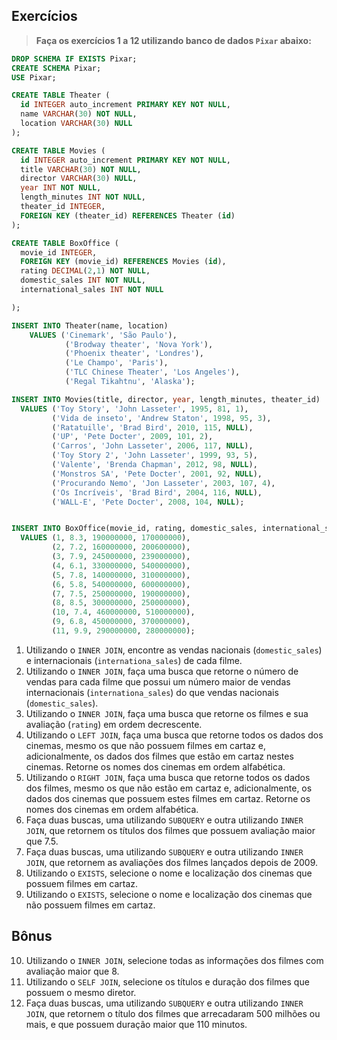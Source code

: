 ## Exercícios
> **Faça os exercícios 1 a 12 utilizando banco de dados `Pixar` abaixo:**
```sql
DROP SCHEMA IF EXISTS Pixar;
CREATE SCHEMA Pixar;
USE Pixar;

CREATE TABLE Theater (
  id INTEGER auto_increment PRIMARY KEY NOT NULL,
  name VARCHAR(30) NOT NULL,
  location VARCHAR(30) NULL
);

CREATE TABLE Movies (
  id INTEGER auto_increment PRIMARY KEY NOT NULL,
  title VARCHAR(30) NOT NULL,
  director VARCHAR(30) NULL,
  year INT NOT NULL,
  length_minutes INT NOT NULL,
  theater_id INTEGER,
  FOREIGN KEY (theater_id) REFERENCES Theater (id)
);

CREATE TABLE BoxOffice (
  movie_id INTEGER,
  FOREIGN KEY (movie_id) REFERENCES Movies (id),
  rating DECIMAL(2,1) NOT NULL,
  domestic_sales INT NOT NULL,
  international_sales INT NOT NULL

);

INSERT INTO Theater(name, location)
    VALUES ('Cinemark', 'São Paulo'),
            ('Brodway theater', 'Nova York'),
            ('Phoenix theater', 'Londres'),
            ('Le Champo', 'Paris'),
            ('TLC Chinese Theater', 'Los Angeles'),
            ('Regal Tikahtnu', 'Alaska');

INSERT INTO Movies(title, director, year, length_minutes, theater_id)
  VALUES ('Toy Story', 'John Lasseter', 1995, 81, 1),
         ('Vida de inseto', 'Andrew Staton', 1998, 95, 3),
         ('Ratatuille', 'Brad Bird', 2010, 115, NULL),
         ('UP', 'Pete Docter', 2009, 101, 2),
         ('Carros', 'John Lasseter', 2006, 117, NULL),
         ('Toy Story 2', 'John Lasseter', 1999, 93, 5),
         ('Valente', 'Brenda Chapman', 2012, 98, NULL),
         ('Monstros SA', 'Pete Docter', 2001, 92, NULL),
         ('Procurando Nemo', 'Jon Lasseter', 2003, 107, 4),
         ('Os Incríveis', 'Brad Bird', 2004, 116, NULL),
         ('WALL-E', 'Pete Docter', 2008, 104, NULL);


INSERT INTO BoxOffice(movie_id, rating, domestic_sales, international_sales)
  VALUES (1, 8.3, 190000000, 170000000),
         (2, 7.2, 160000000, 200600000),
         (3, 7.9, 245000000, 239000000),
         (4, 6.1, 330000000, 540000000),
         (5, 7.8, 140000000, 310000000),
         (6, 5.8, 540000000, 600000000),
         (7, 7.5, 250000000, 190000000),
         (8, 8.5, 300000000, 250000000),
         (10, 7.4, 460000000, 510000000),
         (9, 6.8, 450000000, 370000000),
         (11, 9.9, 290000000, 280000000);
```
01. Utilizando o `INNER JOIN`, encontre as vendas nacionais (`domestic_sales`) e internacionais (`internationa_sales`) de cada filme.
02. Utilizando o `INNER JOIN`, faça uma busca que retorne o número de vendas para cada filme que possui um número maior de vendas internacionais (`internationa_sales`) do que vendas nacionais (`domestic_sales`).
03. Utilizando o `INNER JOIN`, faça uma busca que retorne os filmes e sua avaliação (`rating`) em ordem decrescente.
04. Utilizando o `LEFT JOIN`, faça uma busca que retorne todos os dados dos cinemas, mesmo os que não possuem filmes em cartaz e, adicionalmente, os dados dos filmes que estão em cartaz nestes cinemas. Retorne os nomes dos cinemas em ordem alfabética.
05. Utilizando o `RIGHT JOIN`, faça uma busca que retorne todos os dados dos filmes, mesmo os que não estão em cartaz e, adicionalmente, os dados dos cinemas que possuem estes filmes em cartaz. Retorne os nomes dos cinemas em ordem alfabética.
06. Faça duas buscas, uma utilizando `SUBQUERY` e outra utilizando `INNER JOIN`, que retornem os títulos dos filmes que possuem avaliação maior que 7.5.
07. Faça duas buscas, uma utilizando `SUBQUERY` e outra utilizando `INNER JOIN`, que retornem as avaliações dos filmes lançados depois de 2009.
08. Utilizando o `EXISTS`, selecione o nome e localização dos cinemas que possuem filmes em cartaz.
09. Utilizando o `EXISTS`, selecione o nome e localização dos cinemas que não possuem filmes em cartaz.

## Bônus
10. Utilizando o `INNER JOIN`, selecione todas as informações dos filmes com avaliação maior que 8.
11. Utilizando o `SELF JOIN`, selecione os títulos e duração dos filmes que possuem o mesmo diretor.
12. Faça duas buscas, uma utilizando `SUBQUERY` e outra utilizando `INNER JOIN`, que retornem o título dos filmes que arrecadaram 500 milhões ou mais, e que possuem duração maior que 110 minutos.
